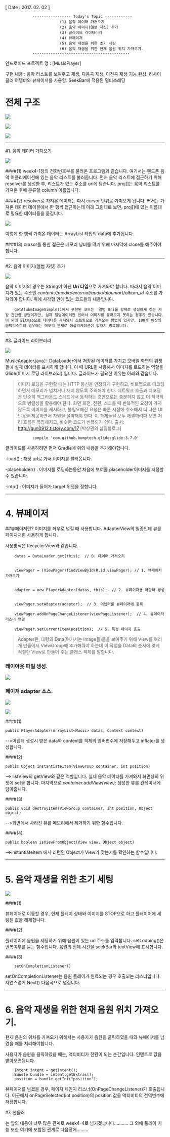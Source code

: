 [ Date : 2017. 02. 02 ]
 
				----------------- Today's Topic ------------
							(1) 음악 데이터 가져오기
							(2) 음악 이미지(앨범 자킷) 추가
							(3) 글라이드 라이브러리
							(4) 뷰페이저
							(5) 음악 재생을 위한 초기 세팅
							(6) 음악 재생을 위한 현재 음원 위치 가져오기.
				-------------------------------------------

안드로이드 프로젝트 명 : [MusicPlayer] 

구현 내용 : 음악 리스트를 보여주고 재생, 다음곡 재생, 이전곡 재생 기능 완성. 리사이클러 어뎁터와 뷰페이저를 사용함. SeekBar에 적용된 멀티쓰레딩
 
# 전체 구조

![](http://i.imgur.com/PytJudJ.png)

![](http://i.imgur.com/2kBf3RY.png)

![](http://i.imgur.com/YgBF88d.png)

-----------------------------------------------

#1. 음악 데이터 가져오기 

![](http://i.imgur.com/GDW1x2E.png)

####(1)
 week4-1장의 전화번호부를 불러온 프로그램과 같습니다. 여기서는 핸드폰 음악 어플리케이션에 있는 음악 리스트를 불러옵니다. 먼저 음악 리스트에 접근하기 위해 resolver를 생성한 후, 리스트가 있는 주소를 uri에 담습니다. proj[]는 음악 리스트를 가져온 후에 분류할 column 이름입니다. 

####(2)
 resolver로 가져온 데이터는 다시 cursor 단위로 가져오게 됩니다. 커서는 가져온 데이터 테이블에서 한 행씩 접근하는데 아래 그림대로 보면, proj[]에 있는 이름대로 필요한 데이터들을 옮깁니다.

![](http://i.imgur.com/eF6sCIH.png)

이렇게 한 행씩 가져온 데이터는 ArrayList<Music> 타입의 data에 추가됩니다.

####(3)
 cursor를 통한 접근은 메모리 낭비를 막기 위해 마지막에 close를 해주어야 합니다.

-----------------------------------------------------

#2. 음악 이미지(앨범 자킷) 추가

![](http://i.imgur.com/l7miane.png)

음악 이미지의 경우는 String이 아닌 **Uri 타입**으로 가져와야 합니다. 따라서 음악 이미지가 있는 주소인 *content://media/external/audio/albumart/album_id* 주소를 가져와야 합니다. 위에 사각형 안에 있는 코드들의 내용입니다. 

		getAlubmImageSimple()에서 구현된 코드는  앨범 Uri를 강제로 생성하게 하는 가장 간단한 방법이지만, 실제 앨범데이터만 있어서 이미지를 불러오지 못하는 경우가 있습니다. 이 외에 Bitmap으로 데이터를 가져와서 스트림으로 가져오는 방법이 있지만, 100개 이상의 음악리스트의 경우에는 메모리 문제로 어플리케이션이 갑자기 종료됩니다.

------------------------------------------------------

#3. 글라이드 라이브러리

![](http://i.imgur.com/E39w0rO.png)

MusicAdapter.java는 DataLoader에서 저장된 데이터를 가지고 모바일 화면의 위젯들에 실제 데이터를 표시하게 합니다. 이 때 URL을 사용해서 이미지를 로드하는 역할을 Glide(이미지 로딩 라이브러리) 입니다. 글라이드가 필요한 이유는 아래와 같습니다. 

> 
> 이미지 로딩을 구현할 때는 HTTP 통신을 안정되게 구현하고, 비트맵으로 디코딩하면서 메모리가 넘치거나 새지 않도록 주의해야 한다. 네트워크 호출과 디코딩은 단순히 백그라운드 스레드에서 동작하는 것만으로는 충분하지 않고 더 적극적으로 병렬성을 활용해야 한다. 화면 회전, 전환, 스크롤 때 반복적인 요청이 가지 않도록 이미지를 캐시하고, 불필요해진 요청은 빠른 시점에 취소해서 더 나은 UI 반응을 제공하면서 자원을 절약해야 한다. 이 과제들을 모두 해결하려다 보면 처리 흐름은 복잡해지고, 비슷한 코드가 반복되기 쉽다. 출처: http://gun0912.tistory.com/17 [박상권의 삽질블로그]



				compile 'com.github.bumptech.glide:glide:3.7.0'

글라이드를 사용하려면 먼저 Gradle에 위의 내용을 추가해야합니다.


-load() : 해당 url로 가서 이미지를 불러옵니다.

-placeholder() : 이미지를 로딩하는동안 처음에 보여줄 placeholder이미지를 지정할 수 있습니다.

-into() : 이미지가 들어가 target 위젯을 정합니다.

---------------------------------------------------

# 4. 뷰페이저

##뷰페이저란? 
이미지를 좌우로 넘길 때 사용합니다. AdapterView의 일종인데 뷰를 페이지처럼 사용하게 합니다.

사용방식은 RecyclerView와 같습니다.

 
        datas = DataLoader.get(this);  // 0. 데이터 가져오기

        
        viewPager = (ViewPager)findViewById(R.id.viewPager); // 1. 뷰페이저 가져오기

       
        adapter = new PlayerAdapter(datas, this);  // 2. 뷰페이저용 아답터 생성

       
        viewPager.setAdapter(adapter);  // 3. 어뎁터를 뷰페이저에 등록
       
        viewPager.addOnPageChangeListener(viewPageListener);  // 4. 뷰페이저 리스너 연결

		viewPager.setCurrentItem(position);  // 5. 특정 페이지 호출

> Adapter란,
대량의 Data(여기서는 Image들)들을
보여주기 위해 View를 여러개 만들어서 ViewGroup에 추가해줘야 하는데
이 작업을 Data의 순서에 맞게 적절한 View로 만들어 주는 클래스 객체를 말합니다.

### 레이아웃 파일 생성.

![](http://i.imgur.com/7ntWs5E.png)

### 페이저 adapter 소스.

![](http://i.imgur.com/0QZ8cQe.png)

![](http://i.imgur.com/9Mj3u4C.png)



####(1)


	public PlayerAdapter(ArrayList<Music> datas, Context context)

-->어뎁터 생성시 받은 data와 context를 객체의 멤버변수에 저장해두고 inflater를 생성합니다.

####(2)

 

    public Object instantiateItem(ViewGroup container, int position)

--> listView의 getView와 같은 역할입니다. 실제 음악 데이터를 가져와서 화면상의 위젯에 set을 합니다. 마지막으로 *container.addView(view);* 생성한 뷰를 컨테이너에 담아줍니다.


####(3)

	public void destroyItem(ViewGroup container, int position, Object object)

-->화면에서 사라진 뷰를 메모리에서 제거하기 위한 함수입니다.


####(4)
	
	public boolean isViewFromObject(View view, Object object)

-->instantiateItem 에서 리턴된 Object가 View가 맞는지를 확인하는 함수입니다.


------------------------------------------------------

# 5. 음악 재생을 위한 초기 세팅

![](http://i.imgur.com/0eQKc59.png)

####(1)

  뷰페이저로 이동할 경우, 현재 플레이 상태와 이미지를 STOP으로 하고 플레이어에 세팅된 값을 해제합니다.

####(2)

플레이어에 음원을 세팅하기 위해 음원이 있는 url 주소를 입력합니다. setLooping()은 반복여부를 묻는 함수입니다. 음원의 전체 시간을 seekBar와 textView에 표시합니다.

####(3)

		setOnCompletionListener()

setOnCompletionListener는 음원 플레이가 완료되는 경우 호출되는 리스너입니다. 자연스럽게 Next() 다음곡으로 넘깁니다.


----------------------------------------------


# 6. 음악 재생을 위한 현재 음원 위치 가져오기.

현재 음원의 위치를 가져오기 위해서는 사용자가 음원을 클릭하였을 때와 뷰페이저를 넘겼을 때를 처리해야합니다.

사용자가 음원을 클릭하였을 때는, 액티비티가 전환이 되는 순간입니다. 인텐트로 값을 받아오면됩니다.

        Intent intent = getIntent();
        Bundle bundle = intent.getExtras();
        position = bundle.getInt("position");  

뷰페이저를 넘겼을 경우, 페이지 체인지 리스너(OnPageChangeListener)가 호출됩니다. 이곳에서 onPageSelected(int position)의 position 값을 액티비티의 전역변수에 저장합니다.





#7. 핸들러

는 앞의 내용이 너무 많은 관계로 week4-4로 넘기겠습니다........... 그 외에 플레이 기능 또한 여기에 포함된 관계로 다음장에.........






